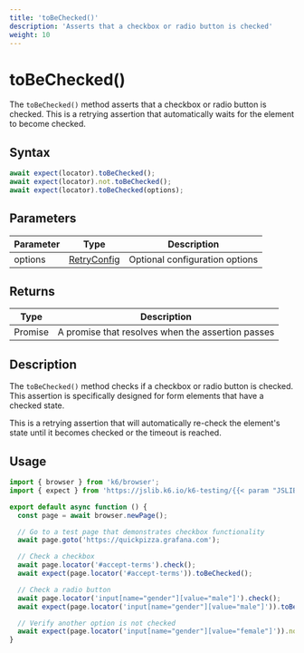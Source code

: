 ```yaml
---
title: 'toBeChecked()'
description: 'Asserts that a checkbox or radio button is checked'
weight: 10
---
```


# toBeChecked()

The `toBeChecked()` method asserts that a checkbox or radio button is checked. This is a retrying assertion that automatically waits for the element to become checked.

## Syntax

<!-- eslint-skip -->
<!-- md-k6:skip -->

```javascript
await expect(locator).toBeChecked();
await expect(locator).not.toBeChecked();
await expect(locator).toBeChecked(options);
```

## Parameters

| Parameter | Type                                                                                                                    | Description                    |
| --------- | ----------------------------------------------------------------------------------------------------------------------- | ------------------------------ |
| options   | [RetryConfig](https://grafana.com/docs/k6/<K6_VERSION>/javascript-api/jslib/k6-testing/retrying-assertions/retryconfig) | Optional configuration options |

## Returns

| Type          | Description                                       |
| ------------- | ------------------------------------------------- |
| Promise<void> | A promise that resolves when the assertion passes |

## Description

The `toBeChecked()` method checks if a checkbox or radio button is checked. This assertion is specifically designed for form elements that have a checked state.

This is a retrying assertion that will automatically re-check the element's state until it becomes checked or the timeout is reached.

## Usage

<!-- md-k6:skip -->

```javascript
import { browser } from 'k6/browser';
import { expect } from 'https://jslib.k6.io/k6-testing/{{< param "JSLIB_TESTING_VERSION" >}}/index.js';

export default async function () {
  const page = await browser.newPage();

  // Go to a test page that demonstrates checkbox functionality
  await page.goto('https://quickpizza.grafana.com');

  // Check a checkbox
  await page.locator('#accept-terms').check();
  await expect(page.locator('#accept-terms')).toBeChecked();

  // Check a radio button
  await page.locator('input[name="gender"][value="male"]').check();
  await expect(page.locator('input[name="gender"][value="male"]')).toBeChecked();

  // Verify another option is not checked
  await expect(page.locator('input[name="gender"][value="female"]')).not.toBeChecked();
}
```

